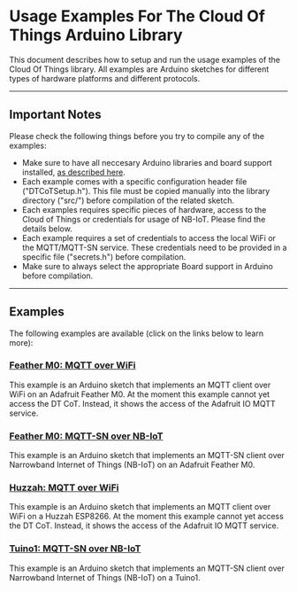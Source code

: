 # Usage Examples For The Cloud Of Things Arduino Library

This document describes how to setup and run the usage examples of the Cloud Of Things library. All examples are Arduino sketches for different types of hardware platforms and different protocols. 

-------------------------------------------------------------------------------
## Important Notes
Please check the following things before you try to compile any of the examples:
* Make sure to have all neccesary Arduino libraries and board support installed, [as described here](../../arduino_setup.md).
* Each example comes with a specific configuration header file ("DTCoTSetup.h"). This file must be copied manually into the library directory ("src/") before compilation of the related sketch.
* Each examples requires specific pieces of hardware, access to the Cloud of Things or credentials for usage of NB-IoT. Please find the details below.
* Each example requires a set of credentials to access the local WiFi or the MQTT/MQTT-SN service. These credentials need to be provided in a specific file ("secrets.h") before compilation.
* Make sure to always select the appropriate Board support in Arduino before compilation.

-------------------------------------------------------------------------------
## Examples
The following examples are available (click on the links below to learn more):

### [Feather M0: MQTT over WiFi](dt-cot-feather-m0-mqtt-test/readme.md)
This example is an Arduino sketch that implements an MQTT client over WiFi on an Adafruit Feather M0. At the moment this example cannot yet access the DT CoT. Instead, it shows the access of the Adafruit IO MQTT service. 

### [Feather M0: MQTT-SN over NB-IoT](test-feather-m0-ublox-cot-nbiot/readme.md)
This example is an Arduino sketch that implements an MQTT-SN client over Narrowband Internet of Things (NB-IoT) on an Adafruit Feather M0. 

### [Huzzah: MQTT over WiFi](test-huzzah-mqtt/readme.md)
This example is an Arduino sketch that implements an MQTT client over WiFi on a Huzzah ESP8266. At the moment this example cannot yet access the DT CoT. Instead, it shows the access of the Adafruit IO MQTT service. 

### [Tuino1: MQTT-SN over NB-IoT](test-tuino1-cot-nbiot/readme.md)
This example is an Arduino sketch that implements an MQTT-SN client over Narrowband Internet of Things (NB-IoT) on a Tuino1. 
